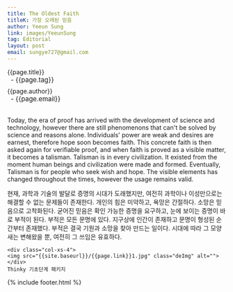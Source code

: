 ```yaml
---
title: The Oldest Faith
titleK: 가장 오래된 믿음
author: Yeeun Sung
link: images/YeeunSung
tag: Editorial
layout: post
email: sungye727@gmail.com
---	
```


<div class="container">

<div class="deDep">
{{page.title}}<br>
<p style="font-size:15px; margin:0px; padding:0px 0px 0px 8px; margin:0px 0px 8px 0px;">- {{page.tag}}</p>
{{page.author}}<br>
<p style="font-size:15px; margin:0px; padding:0px 0px 0px 8px;">- {{page.email}}</p>
</div>

<br>

<div class="det lato">

<!--영문-->

Today, the era of proof has arrived with the development of science and technology, however there are still phenomenons that can't be solved by science and reasons alone. Individuals' power are weak and desires are earnest, therefore hope soon becomes faith. This concrete faith is then asked again for verifiable proof, and when faith is proved as a visible matter, it becomes a talisman.  Talisman is in every civilization. It existed from the moment human beings and civilization were made and formed. Eventually, Talisman is for people who seek wish and hope. The visible elements has changed throughout the times, however the usage remains valid.

<!--영문-->

</div>


<div class="noto">
<!--국문-->

현재, 과학과 기술의 발달로 증명의 시대가 도래했지만, 여전히 과학이나 이성만으로는 해결할 수 없는 문제들이 존재한다. 개인의 힘은 미약하고, 욕망은 간절하다. 소망은 믿음으로 고착화된다. 굳어진 믿음은 확인 가능한 증명을 요구하고, 눈에 보이는 증명이 바로 부적이 된다.
부적은 모든 문명에 있다. 지구상에 인간이 존재하고 문명이 형성된 순간부터 존재했다. 부적은 결국 기원과 소망을 찾아 만드는 일이다. 시대에 따라 그 모양새는 변해왔을 뿐, 여전히 그 쓰임은 유효하다.

<!--국문-->

</div>

<div class="row noto">
	
	<div class="col-xs-4">
	<img src="{{site.baseurl}}/{{page.link}}1.jpg" class="deImg" alt=""></div>
	Thinky 기초단계 패키지
</div>

	

</div> 

{% include footer.html %}